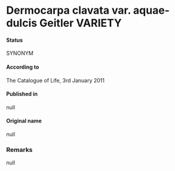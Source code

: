 # Dermocarpa clavata var. aquae-dulcis Geitler VARIETY

#### Status
SYNONYM

#### According to
The Catalogue of Life, 3rd January 2011

#### Published in
null

#### Original name
null

### Remarks
null